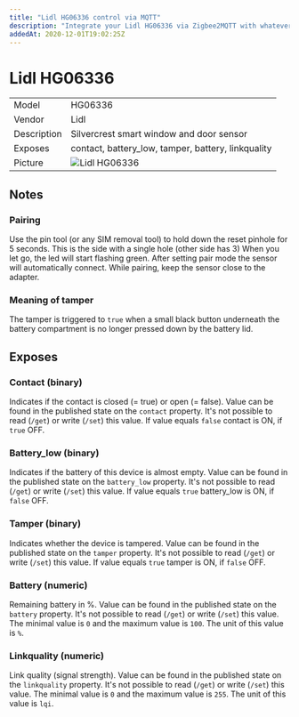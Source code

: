 ```yaml
---
title: "Lidl HG06336 control via MQTT"
description: "Integrate your Lidl HG06336 via Zigbee2MQTT with whatever smart home infrastructure you are using without the vendors bridge or gateway."
addedAt: 2020-12-01T19:02:25Z
---
```


<!-- !!!! -->
<!-- ATTENTION: This file is auto-generated through docgen! -->
<!-- You can only edit the "## Notes"-Section. -->
<!-- !!!! -->

# Lidl HG06336

|     |     |
|-----|-----|
| Model | HG06336  |
| Vendor  | Lidl  |
| Description | Silvercrest smart window and door sensor |
| Exposes | contact, battery_low, tamper, battery, linkquality |
| Picture | ![Lidl HG06336](https://psi-4ward.github.io/zigbee2mqtt.io/images/devices/HG06336.jpg) |


## Notes


### Pairing
Use the pin tool (or any SIM removal tool) to hold down the reset pinhole for 5 seconds.
This is the side with a single hole (other side has 3) When you let go, the led will start flashing green.
After setting pair mode the sensor will automatically connect.
While pairing, keep the sensor close to the adapter.

### Meaning of tamper
The tamper is triggered to `true` when a small black button underneath the battery compartment is no longer pressed down by the battery lid.



## Exposes

### Contact (binary)
Indicates if the contact is closed (= true) or open (= false).
Value can be found in the published state on the `contact` property.
It's not possible to read (`/get`) or write (`/set`) this value.
If value equals `false` contact is ON, if `true` OFF.

### Battery_low (binary)
Indicates if the battery of this device is almost empty.
Value can be found in the published state on the `battery_low` property.
It's not possible to read (`/get`) or write (`/set`) this value.
If value equals `true` battery_low is ON, if `false` OFF.

### Tamper (binary)
Indicates whether the device is tampered.
Value can be found in the published state on the `tamper` property.
It's not possible to read (`/get`) or write (`/set`) this value.
If value equals `true` tamper is ON, if `false` OFF.

### Battery (numeric)
Remaining battery in %.
Value can be found in the published state on the `battery` property.
It's not possible to read (`/get`) or write (`/set`) this value.
The minimal value is `0` and the maximum value is `100`.
The unit of this value is `%`.

### Linkquality (numeric)
Link quality (signal strength).
Value can be found in the published state on the `linkquality` property.
It's not possible to read (`/get`) or write (`/set`) this value.
The minimal value is `0` and the maximum value is `255`.
The unit of this value is `lqi`.

